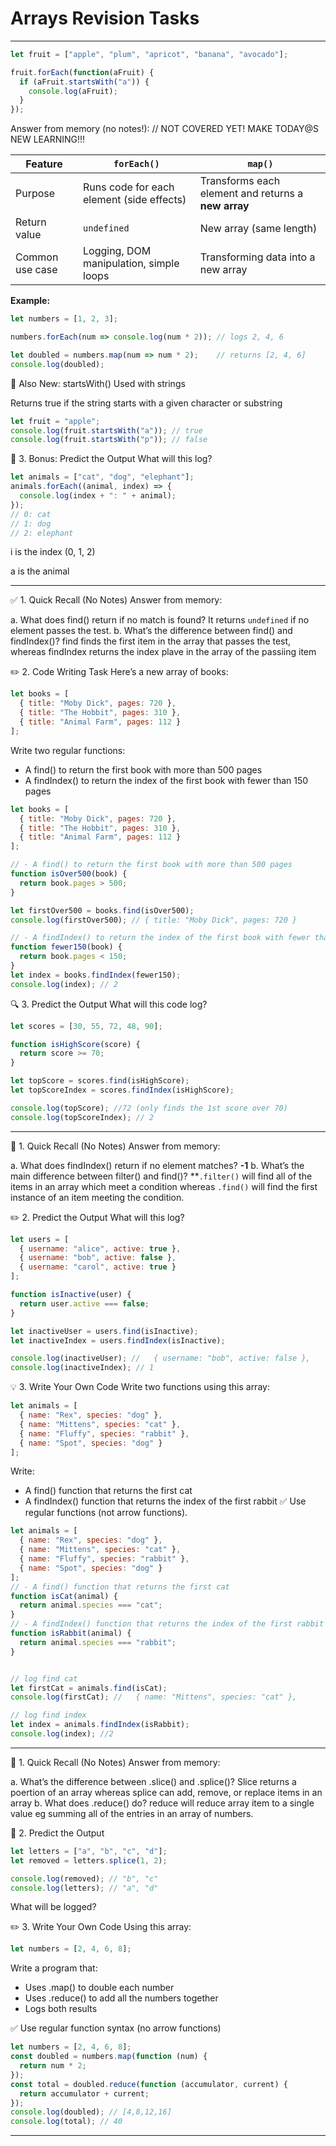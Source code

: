 # Arrays Revision Tasks

---

```js
let fruit = ["apple", "plum", "apricot", "banana", "avocado"];

fruit.forEach(function(aFruit) {
  if (aFruit.startsWith("a")) {
    console.log(aFruit);
  }
});
```

Answer from memory (no notes!): // NOT COVERED YET! MAKE TODAY@S NEW LEARNING!!!

| Feature         | `forEach()`                               | `map()`                                             |
| --------------- | ----------------------------------------- | --------------------------------------------------- |
| Purpose         | Runs code for each element (side effects) | Transforms each element and returns a **new array** |
| Return value    | `undefined`                               | New array (same length)                             |
| Common use case | Logging, DOM manipulation, simple loops   | Transforming data into a new array                  |

**Example:**
```js
let numbers = [1, 2, 3];

numbers.forEach(num => console.log(num * 2)); // logs 2, 4, 6

let doubled = numbers.map(num => num * 2);    // returns [2, 4, 6]
console.log(doubled);
```

📘 Also New: startsWith()
Used with strings

Returns true if the string starts with a given character or substring
```js
let fruit = "apple";
console.log(fruit.startsWith("a")); // true
console.log(fruit.startsWith("p")); // false
```


🧪 3. Bonus: Predict the Output
What will this log?
```js
let animals = ["cat", "dog", "elephant"];
animals.forEach((animal, index) => {
  console.log(index + ": " + animal);
});
// 0: cat  
// 1: dog  
// 2: elephant
```
i is the index (0, 1, 2)

a is the animal

---

✅ 1. Quick Recall (No Notes)
Answer from memory: 

a. What does find() return if no match is found?
   It returns `undefined` if no element passes the test.
b. What’s the difference between find() and findIndex()?
   find finds the first item in the array that passes the test, whereas findIndex returns the index plave in the array of the passiing item

 ✏️ 2. Code Writing Task
Here’s a new array of books:
```js
let books = [
  { title: "Moby Dick", pages: 720 },
  { title: "The Hobbit", pages: 310 },
  { title: "Animal Farm", pages: 112 }
];
```
Write two regular functions:
- A find() to return the first book with more than 500 pages
- A findIndex() to return the index of the first book with fewer than 150 pages
```js
let books = [
  { title: "Moby Dick", pages: 720 },
  { title: "The Hobbit", pages: 310 },
  { title: "Animal Farm", pages: 112 }
];

// - A find() to return the first book with more than 500 pages
function isOver500(book) {
  return book.pages > 500;
}

let firstOver500 = books.find(isOver500);
console.log(firstOver500); // { title: "Moby Dick", pages: 720 }

// - A findIndex() to return the index of the first book with fewer than 150 pages
function fewer150(book) {
  return book.pages < 150;
}
let index = books.findIndex(fewer150);
console.log(index); // 2
```

🔍 3. Predict the Output
What will this code log?
```js
let scores = [30, 55, 72, 48, 90];

function isHighScore(score) {
  return score >= 70;
}

let topScore = scores.find(isHighScore);
let topScoreIndex = scores.findIndex(isHighScore);

console.log(topScore); //72 (only finds the 1st score over 70)
console.log(topScoreIndex); // 2
```

---


🔁 1. Quick Recall (No Notes)
Answer from memory:

a. What does findIndex() return if no element matches?
   **-1**
b. What’s the main difference between filter() and find()?
   **`.filter()` will find all of the items in an array which meet a condition whereas `.find()` will find the first instance of an item meeting the condition.

✏️ 2. Predict the Output
What will this log?
```js
let users = [
  { username: "alice", active: true },
  { username: "bob", active: false },
  { username: "carol", active: true }
];

function isInactive(user) {
  return user.active === false;
}

let inactiveUser = users.find(isInactive);
let inactiveIndex = users.findIndex(isInactive);

console.log(inactiveUser); //   { username: "bob", active: false },
console.log(inactiveIndex); // 1
```

💡 3. Write Your Own Code
Write two functions using this array:
```js
let animals = [
  { name: "Rex", species: "dog" },
  { name: "Mittens", species: "cat" },
  { name: "Fluffy", species: "rabbit" },
  { name: "Spot", species: "dog" }
];
```
Write:
- A find() function that returns the first cat
- A findIndex() function that returns the index of the first rabbit
✅ Use regular functions (not arrow functions).
```js
let animals = [
  { name: "Rex", species: "dog" },
  { name: "Mittens", species: "cat" },
  { name: "Fluffy", species: "rabbit" },
  { name: "Spot", species: "dog" }
];
// - A find() function that returns the first cat
function isCat(animal) {
  return animal.species === "cat";
}
// - A findIndex() function that returns the index of the first rabbit
function isRabbit(animal) {
  return animal.species === "rabbit";
}


// log find cat
let firstCat = animals.find(isCat);
console.log(firstCat); //   { name: "Mittens", species: "cat" },

// log find index
let index = animals.findIndex(isRabbit);
console.log(index); //2

```

---
🔁 1. Quick Recall (No Notes)
Answer from memory:

a. What’s the difference between .slice() and .splice()?
   Slice returns a poertion of an array whereas splice can add, remove, or replace items in an array
b. What does .reduce() do?
   reduce will reduce array item to a single value eg summing all of the entries in an array of numbers.

   🔎 2. Predict the Output
```js
let letters = ["a", "b", "c", "d"];
let removed = letters.splice(1, 2);

console.log(removed); // "b", "c"
console.log(letters); // "a", "d"
```
What will be logged?

✏️ 3. Write Your Own Code
Using this array:

```js
let numbers = [2, 4, 6, 8];
```
Write a program that:
- Uses .map() to double each number
- Uses .reduce() to add all the numbers together
- Logs both results

✅ Use regular function syntax (no arrow functions)
```js
let numbers = [2, 4, 6, 8];
const doubled = numbers.map(function (num) {
  return num * 2;
});
const total = doubled.reduce(function (accumulator, current) {
  return accumulator + current;
});
console.log(doubled); // [4,8,12,16]
console.log(total); // 40
```

---
